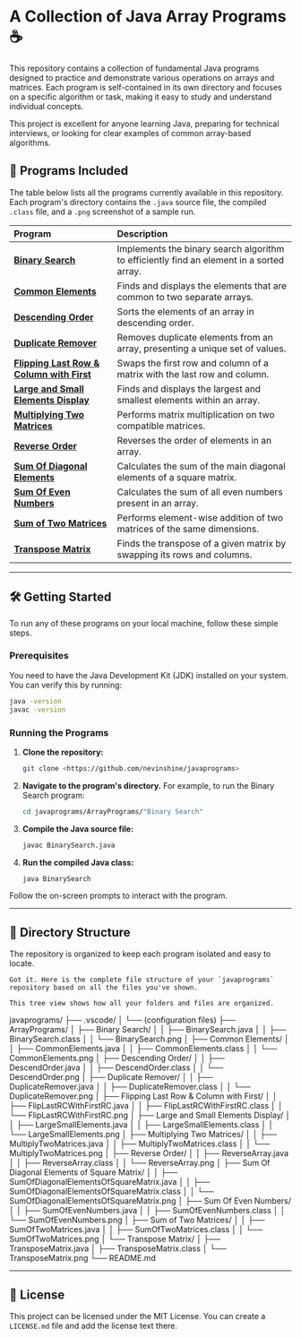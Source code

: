 # A Collection of Java Array Programs ☕

This repository contains a collection of fundamental Java programs designed to practice and demonstrate various operations on arrays and matrices. Each program is self-contained in its own directory and focuses on a specific algorithm or task, making it easy to study and understand individual concepts.

This project is excellent for anyone learning Java, preparing for technical interviews, or looking for clear examples of common array-based algorithms.

## 📂 Programs Included

The table below lists all the programs currently available in this repository. Each program's directory contains the `.java` source file, the compiled `.class` file, and a `.png` screenshot of a sample run.

| Program                                                                | Description                                                                 |
| :--------------------------------------------------------------------- | :-------------------------------------------------------------------------- |
| [**Binary Search**](https://www.google.com/search?q=./ArrayPrograms/Binary%2520Search/)                  | Implements the binary search algorithm to efficiently find an element in a sorted array. |
| [**Common Elements**](https://www.google.com/search?q=./ArrayPrograms/Common%2520Elements/)              | Finds and displays the elements that are common to two separate arrays.     |
| [**Descending Order**](https://www.google.com/search?q=./ArrayPrograms/Descending%2520Order/)            | Sorts the elements of an array in descending order.                         |
| [**Duplicate Remover**](https://www.google.com/search?q=./ArrayPrograms/Duplicate%2520Remover/)          | Removes duplicate elements from an array, presenting a unique set of values. |
| [**Flipping Last Row & Column with First**](https://www.google.com/search?q=./ArrayPrograms/Flipping%2520Last%2520Row%2520%26%2520Column%2520with%2520First/) | Swaps the first row and column of a matrix with the last row and column. |
| [**Large and Small Elements Display**](https://www.google.com/search?q=./ArrayPrograms/Large%2520and%2520Small%2520Elements%2520Display/) | Finds and displays the largest and smallest elements within an array. |
| [**Multiplying Two Matrices**](https://www.google.com/search?q=./ArrayPrograms/Multiplying%2520Two%2520Matrices/) | Performs matrix multiplication on two compatible matrices.                  |
| [**Reverse Order**](https://www.google.com/search?q=./ArrayPrograms/Reverse%2520Order/)                  | Reverses the order of elements in an array.                                 |
| [**Sum Of Diagonal Elements**](https://www.google.com/search?q=./ArrayPrograms/Sum%2520Of%2520Diagonal%2520Elements%2520of%2520Square%2520Ma.../) | Calculates the sum of the main diagonal elements of a square matrix.      |
| [**Sum Of Even Numbers**](https://www.google.com/search?q=./ArrayPrograms/Sum%2520Of%2520Even%2520Numbers/)   | Calculates the sum of all even numbers present in an array.                 |
| [**Sum of Two Matrices**](https://www.google.com/search?q=./ArrayPrograms/Sum%2520of%2520Two%2520Matrices/)   | Performs element-wise addition of two matrices of the same dimensions.      |
| [**Transpose Matrix**](https://www.google.com/search?q=./ArrayPrograms/Transpose%2520Matrix/)            | Finds the transpose of a given matrix by swapping its rows and columns.     |

-----

## 🛠️ Getting Started

To run any of these programs on your local machine, follow these simple steps.

### Prerequisites

You need to have the Java Development Kit (JDK) installed on your system. You can verify this by running:

```bash
java -version
javac -version
```

### Running the Programs

1.  **Clone the repository:**
    ```bash
    git clone <https://github.com/nevinshine/javaprograms>
    ```
2.  **Navigate to the program's directory.** For example, to run the Binary Search program:
    ```bash
    cd javaprograms/ArrayPrograms/"Binary Search"
    ```
3.  **Compile the Java source file:**
    ```bash
    javac BinarySearch.java
    ```
4.  **Run the compiled Java class:**
    ```bash
    java BinarySearch
    ```

Follow the on-screen prompts to interact with the program.

-----

## 📁 Directory Structure

The repository is organized to keep each program isolated and easy to locate.

```
Got it. Here is the complete file structure of your `javaprograms` repository based on all the files you've shown.

This tree view shows how all your folders and files are organized.

```
javaprograms/
├── .vscode/
│   └── (configuration files)
├── ArrayPrograms/
│   ├── Binary Search/
│   │   ├── BinarySearch.java
│   │   ├── BinarySearch.class
│   │   └── BinarySearch.png
│   ├── Common Elements/
│   │   ├── CommonElements.java
│   │   ├── CommonElements.class
│   │   └── CommonElements.png
│   ├── Descending Order/
│   │   ├── DescendOrder.java
│   │   ├── DescendOrder.class
│   │   └── DescendOrder.png
│   ├── Duplicate Remover/
│   │   ├── DuplicateRemover.java
│   │   ├── DuplicateRemover.class
│   │   └── DuplicateRemover.png
│   ├── Flipping Last Row & Column with First/
│   │   ├── FlipLastRCWithFirstRC.java
│   │   ├── FlipLastRCWithFirstRC.class
│   │   └── FlipLastRCWithFirstRC.png
│   ├── Large and Small Elements Display/
│   │   ├── LargeSmallElements.java
│   │   ├── LargeSmallElements.class
│   │   └── LargeSmallElements.png
│   ├── Multiplying Two Matrices/
│   │   ├── MultiplyTwoMatrices.java
│   │   ├── MultiplyTwoMatrices.class
│   │   └── MultiplyTwoMatrices.png
│   ├── Reverse Order/
│   │   ├── ReverseArray.java
│   │   ├── ReverseArray.class
│   │   └── ReverseArray.png
│   ├── Sum Of Diagonal Elements of Square Matrix/
│   │   ├── SumOfDiagonalElementsOfSquareMatrix.java
│   │   ├── SumOfDiagonalElementsOfSquareMatrix.class
│   │   └── SumOfDiagonalElementsOfSquareMatrix.png
│   ├── Sum Of Even Numbers/
│   │   ├── SumOfEvenNumbers.java
│   │   ├── SumOfEvenNumbers.class
│   │   └── SumOfEvenNumbers.png
│   ├── Sum of Two Matrices/
│   │   ├── SumOfTwoMatrices.java
│   │   ├── SumOfTwoMatrices.class
│   │   └── SumOfTwoMatrices.png
│   └── Transpose Matrix/
│       ├── TransposeMatrix.java
│       ├── TransposeMatrix.class
│       └── TransposeMatrix.png
└── README.md

-----

## 📄 License

This project can be licensed under the MIT License. You can create a `LICENSE.md` file and add the license text there.
